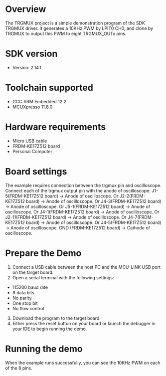 Overview
========
The TRGMUX project is a simple demonstration program of the SDK TRGMUX driver. It generates
a 10KHz PWM by LPIT0 CH0, and clone by TRGMUX to output this PWM to eight TRGMUX_OUTx pins.

SDK version
===========
- Version: 2.14.1

Toolchain supported
===================
- GCC ARM Embedded  12.2
- MCUXpresso  11.8.0

Hardware requirements
=====================
- Micro USB cable
- FRDM-KE17Z512 board
- Personal Computer

Board settings
==============
The example requires connection between the trgmux pin and oscilloscope.
Connect each of the trgmux output pin with the anode of oscilloscope:
J1-5(FRDM-KE17Z512 board) -> Anode of oscilloscope.
Or J2-2(FRDM-KE17Z512 board) -> Anode of oscilloscope.
Or J4-3(FRDM-KE17Z512 board) -> Anode of oscilloscope.
Or J5-1(FRDM-KE17Z512 board) -> Anode of oscilloscope.
Or J4-1(FRDM-KE17Z512 board) -> Anode of oscilloscope.
Or J2-11(FRDM-KE17Z512 board) -> Anode of oscilloscope.
Or J4-7(FRDM-KE17Z512 board) -> Anode of oscilloscope.
Or J4-5(FRDM-KE17Z512 board) -> Anode of oscilloscope.
GND  (FRDM-KE17Z512 board) -> Cathode of oscilloscope.

Prepare the Demo
================
1.  Connect a USB cable between the host PC and the MCU-LINK USB port on the target board.
2.  Open a serial terminal with the following settings:
   - 115200 baud rate
   - 8 data bits
   - No parity
   - One stop bit
   - No flow control
3. Download the program to the target board.
4. Either press the reset button on your board or launch the debugger in your IDE to begin running
   the demo.

Running the demo
================
When the example runs successfully, you can see the 10KHz PWM on each of the 8 pins.
